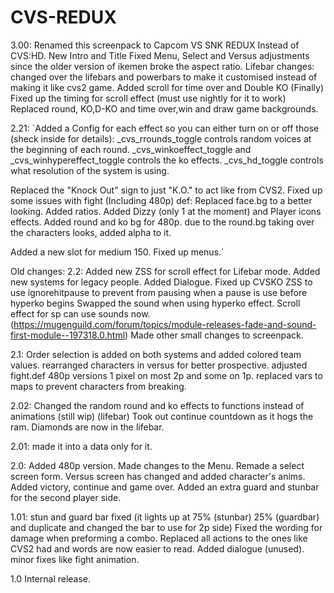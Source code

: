 # CVS-REDUX

3.00:
Renamed this screenpack to Capcom VS SNK REDUX Instead of CVS:HD.
New Intro and Title
Fixed Menu, Select and Versus adjustments since the older version of ikemen broke the aspect ratio.
Lifebar changes:
changed over the lifebars and powerbars to make it customised instead of making it like cvs2 game.
Added scroll for time over and Double KO (Finally)
Fixed up the timing for scroll effect (must use nightly for it to work)
Replaced round, KO,D-KO and time over,win and draw game backgrounds.


2.21:
`Added a Config for each effect so you can either turn on or off those (sheck inside for details):
_cvs_rrounds_toggle controls random voices at the beginning of each round.
_cvs_winkoeffect_toggle and _cvs_winhypereffect_toggle controls the ko effects.
_cvs_hd_toggle controls what resolution of the system is using.

Replaced the "Knock Out" sign to just "K.O." to act like from CVS2.
Fixed up some issues with fight (Including 480p) def:
Replaced face.bg  to a better looking.
Added ratios.
Added Dizzy (only 1 at the moment) and Player icons effects.
Added round and ko bg for 480p. due to the round.bg taking over the characters looks, added alpha to it.

Added a new slot for medium 150.
Fixed up menus.`

Old changes:
2.2:
Added new ZSS for scroll effect for Lifebar mode.
Added new systems for legacy people.
Added Dialogue.
Fixed up CVSKO ZSS  to use ignorehitpause to prevent from pausing when a pause is use before hyperko begins
Swapped the sound when using hyperko effect.
Scroll effect for sp can use sounds now. (<https://mugenguild.com/forum/topics/module-releases-fade-and-sound-first-module--197318.0.html>)
Made other small changes to screenpack.

2.1:
Order selection is added on both systems and added colored team values.
rearranged characters in versus for better prospective.
adjusted fight.def 480p versions 1 pixel on most 2p and some on 1p.
replaced vars to maps to prevent characters from breaking.

2.02:
Changed the random round and ko effects to functions instead of animations (still wip) (lifebar)
Took out continue countdown as it hogs the ram.
Diamonds are now in the lifebar.

2.01:
made it into a data only for it.

2.0:
Added 480p version.
Made changes to the Menu.
Remade a select screen form.
Versus screen has changed and added character's anims.
Added victory, continue and game over.
Added an extra guard and stunbar for the second player side.

1.01:
stun and guard bar fixed (it lights up at 75% (stunbar)  25% (guardbar) and duplicate and changed the bar to use for 2p side)
Fixed the wording for damage when preforming a combo.
Replaced all actions to the ones like CVS2 had and words are now easier to read.
Added dialogue (unused).
minor fixes like fight animation.

1.0
Internal release.
